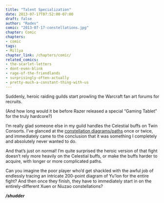 ```yaml
---
title: "Talent Specialization"
date: 2013-07-17T07:52:00-07:00
draft: false
author: "Rades"
comic: "2013-07-17-constellations.jpg"
chapter: Comic
chapters:
- comic
tags: 
- Millya
chapter_link: /chapters/comic/
related_comics:
- the-scarlet-letters
- dont-even-blink
- rage-of-the-friendlands
- surprisingly-often-actually
- pretty-much-a-constant-thing-with-us
---
```


Suddenly, heroic raiding guilds start prowling the Warcraft fan art forums for recruits.


(And how long would it be before Razer released a special “Gaming Tablet” for the truly hardcore?)


I’m really glad someone else in my guild handles the Celestial buffs on Twin Consorts. I’ve glanced at the [constellation diagrams/paths](http://lifeingroup5.com/?p=3574) once or twice, and immediately came to the conclusion that it was something I completely and absolutely never wanted to do.


And that’s just on normal! I’m quite surprised the heroic version of that fight doesn’t rely more heavily on the Celestial buffs, or make the buffs harder to acquire, with longer or more complicated paths.


Can you imagine the poor player who’d get shackled with the awful job of endlessly tracing an intricate 200-point diagram of Yu’lon for the entire fight? And then once they finish, they have to immediately start in on the entirely-different Xuen or Niuzao constellations? 


***/shudder***

